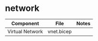 # network

| Component | File | Notes |
| ----- | ----- | ----- |
| Virtual Network | vnet.bicep | |
